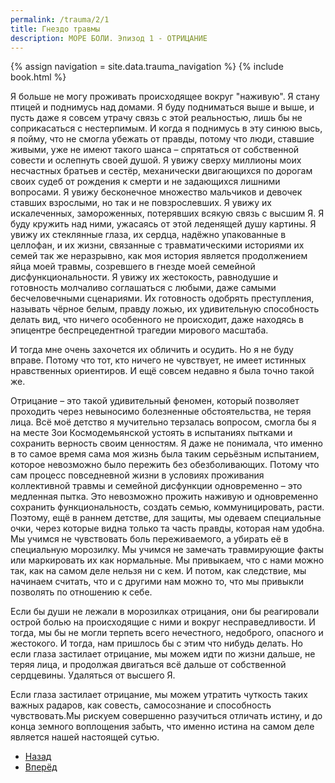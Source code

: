 ```yaml
---
permalink: /trauma/2/1
title: Гнездо травмы
description: МОРЕ БОЛИ. Эпизод 1 - ОТРИЦАНИЕ
---
```

{% assign navigation  = site.data.trauma_navigation %}
{% include book.html %}

Я больше не могу проживать происходящее вокруг "наживую". Я стану птицей и поднимусь над домами. Я буду подниматься выше и выше, и пусть даже я совсем утрачу связь с этой реальностью, лишь бы не соприкасаться с нестерпимым. И когда я поднимусь в эту синюю высь, я пойму, что не смогла убежать от правды, потому что люди, ставшие живыми, уже не имеют такого шанса – спрятаться от собственной совести и ослепнуть своей душой. Я увижу сверху миллионы моих несчастных братьев и сестёр, механически двигающихся по дорогам своих судеб от рождения к смерти и не задающихся лишними вопросами. Я увижу бесконечное множество мальчиков и девочек ставших взрослыми, но так и не повзрослевших. Я увижу их искалеченных, замороженных, потерявших всякую связь с высшим Я. Я буду кружить над ними, ужасаясь от этой леденящей душу картины. Я увижу их стеклянные глаза, их сердца, надёжно упакованные в целлофан, и их жизни, связанные с травматическими историями их семей так же неразрывно, как моя история является продолжением яйца моей травмы, созревшего в гнезде моей семейной дисфункциональности. Я увижу их жестокость, равнодушие и готовность молчаливо соглашаться с любыми, даже самыми бесчеловечными сценариями. Их готовность одобрять преступления, называть чёрное белым, правду ложью, их удивительную способность делать вид, что ничего особенного не происходит, даже находясь в эпицентре беспрецедентной трагедии мирового масштаба.

И тогда мне очень захочется их обличить и осудить. Но я не буду вправе. Потому что тот, кто ничего не чувствует, не имеет истинных нравственных ориентиров. И ещё совсем недавно я была точно такой же.

Отрицание – это такой удивительный феномен, который позволяет проходить через невыносимо болезненные обстоятельства, не теряя лица. Всё моё детство я мучительно терзалась вопросом, смогла бы я на месте Зои Космодемьянской устоять в испытаниях пытками и сохранить верность своим ценностям. Я даже не понимала, что именно в то самое время сама моя жизнь была таким серьёзным испытанием, которое невозможно было пережить без обезболивающих. Потому что сам процесс повседневной жизни в условиях проживания коллективной травмы и семейной дисфункции одновременно – это медленная пытка. Это невозможно прожить наживую и одновременно сохранить функциональность, создать семью, коммуницировать, расти. Поэтому, ещё в раннем детстве, для защиты, мы одеваем специальные очки, через которые видна только та часть правды, которая нам удобна. Мы учимся не чувствовать боль переживаемого, а убирать её в специальную морозилку. Мы учимся не замечать травмирующие факты или маркировать их как нормальные. Мы привыкаем, что с нами можно так, как на самом деле нельзя ни с кем. И потом, как следствие, мы начинаем считать, что и с другими нам можно то, что мы привыкли позволять по отношению к себе.

Если бы души не лежали в морозилках отрицания, они бы реагировали острой болью на происходящие с ними и вокруг несправедливости.
И тогда, мы бы не могли терпеть всего нечестного, недоброго, опасного и жестокого. И тогда, нам пришлось бы с этим что нибудь делать. Но если глаза застилает отрицание, мы можем идти по жизни дальше, не теряя лица, и продолжая двигаться всё дальше от собственной сердцевины. Удаляться от высшего Я.

Если глаза застилает отрицание, мы можем утратить чуткость таких важных радаров, как совесть, самосознание и способность чувствовать.Мы рискуем совершенно разучиться отличать истину, и до конца земного воплощения забыть, что именно истина на самом деле является нашей настоящей сутью.

<nav aria-label="pagination">
  <ul class="pagination justify-content-center">
    <li class="page-item">
      <a class="page-link" href="/trauma/14"><i class="bi bi-arrow-left"></i> Назад</a>
    </li>
    <li class="page-item">
      <a class="page-link" href="/trauma/16">Вперёд <i class="bi bi-arrow-right"></i></a>
    </li>
  </ul>
</nav>